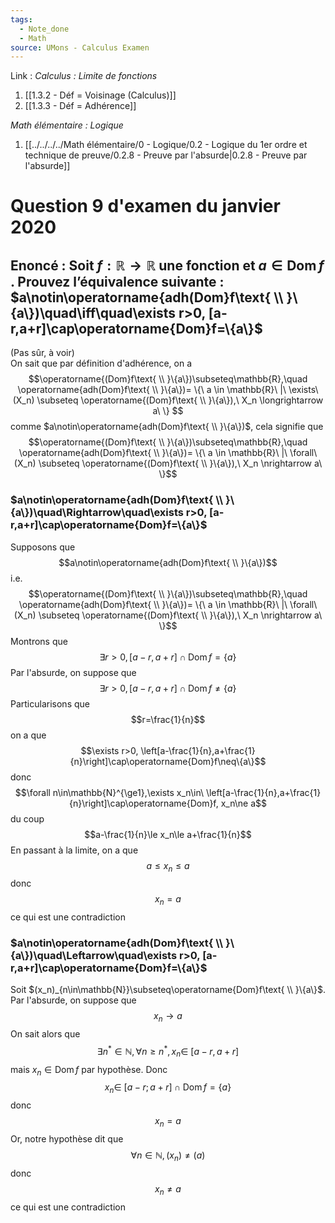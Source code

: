 ```yaml
---
tags:
  - Note_done
  - Math
source: UMons - Calculus Examen
---
```


Link :
_Calculus : Limite de fonctions_
1. [[1.3.2 - Déf = Voisinage (Calculus)]]
1. [[1.3.3 - Déf = Adhérence]]

_Math élémentaire : Logique_
1. [[../../../../Math élémentaire/0 - Logique/0.2 - Logique du 1er ordre et technique de preuve/0.2.8 - Preuve par l'absurde|0.2.8 - Preuve par l'absurde]]
# Question 9 d'examen du janvier 2020
## Enoncé : Soit $f : \mathbb{R} → \mathbb{R}$ une fonction et $a ∈ \operatorname{Dom} f$ . Prouvez l’équivalence suivante : $a\notin\operatorname{adh(Dom}f\text{ \\ }\{a\})\quad\iff\quad\exists r>0, [a-r,a+r]\cap\operatorname{Dom}f=\{a\}$
(Pas sûr, à voir)
\
On sait que par définition d'adhérence, on a $$\operatorname{(Dom}f\text{ \\ }\{a\})\subseteq\mathbb{R},\quad \operatorname{adh(Dom}f\text{ \\ }\{a\})= \{\ a \in \mathbb{R}\ |\ \exists\ (X_n) \subseteq \operatorname{(Dom}f\text{ \\ }\{a\}),\ X_n  \longrightarrow a\ \} $$ comme $a\notin\operatorname{adh(Dom}f\text{ \\ }\{a\})$, cela signifie que $$\operatorname{(Dom}f\text{ \\ }\{a\})\subseteq\mathbb{R},\quad \operatorname{adh(Dom}f\text{ \\ }\{a\})= \{\ a \in \mathbb{R}\ |\ \forall\ (X_n) \subseteq \operatorname{(Dom}f\text{ \\ }\{a\}),\ X_n  \nrightarrow a\ \}$$
### $a\notin\operatorname{adh(Dom}f\text{ \\ }\{a\})\quad\Rightarrow\quad\exists r>0, [a-r,a+r]\cap\operatorname{Dom}f=\{a\}$
Supposons que $$a\notin\operatorname{adh(Dom}f\text{ \\ }\{a\})$$ i.e. $$\operatorname{(Dom}f\text{ \\ }\{a\})\subseteq\mathbb{R},\quad \operatorname{adh(Dom}f\text{ \\ }\{a\})= \{\ a \in \mathbb{R}\ |\ \forall\ (X_n) \subseteq \operatorname{(Dom}f\text{ \\ }\{a\}),\ X_n  \nrightarrow a\ \}$$ Montrons que $$\exists r>0, [a-r,a+r]\cap\operatorname{Dom}f=\{a\}$$ Par l'absurde, on suppose que $$\exists r>0, [a-r,a+r]\cap\operatorname{Dom}f\neq\{a\}$$ Particularisons que $$r=\frac{1}{n}$$ on a que $$\exists r>0, \left[a-\frac{1}{n},a+\frac{1}{n}\right]\cap\operatorname{Dom}f\neq\{a\}$$ donc $$\forall n\in\mathbb{N}^{\ge1},\exists x_n\in\ \left[a-\frac{1}{n},a+\frac{1}{n}\right]\cap\operatorname{Dom}f, x_n\ne a$$ du coup $$a-\frac{1}{n}\le x_n\le a+\frac{1}{n}$$ En passant à la limite, on a que $$a\le x_n\le a$$ donc $$x_n=a$$ ce qui est une contradiction
### $a\notin\operatorname{adh(Dom}f\text{ \\ }\{a\})\quad\Leftarrow\quad\exists r>0, [a-r,a+r]\cap\operatorname{Dom}f=\{a\}$ 
Soit $(x_n)_{n\in\mathbb{N}}\subseteq\operatorname{Dom}f\text{ \\ }\{a\}$. Par l'absurde, on suppose que $$x_n\to a$$ On sait alors que $$\exists n^*\in\mathbb{N},\forall n\ge n^*,x_n\in\ [a-r,a+r]$$ mais $x_n\in\operatorname{Dom}f$ par hypothèse. Donc $$x_n\in\ [a-r;a+r]\cap\operatorname{Dom}f=\{a\}$$ donc $$x_n=a$$ Or, notre hypothèse dit que $$\forall n\in\mathbb{N}, (x_n)\ne (a)$$ donc $$x_n\neq a$$ ce qui est une contradiction